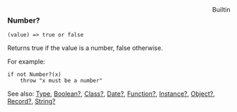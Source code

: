 <div style="float:right"><span class="builtin">Builtin</span></div>

### Number?

``` suneido
(value) => true or false
```

Returns true if the value is a number, false otherwise.

For example:

``` suneido
if not Number?(x)
    throw "x must be a number"
```


See also:
[Type](<Type.md>),
[Boolean?](<Boolean?.md>),
[Class?](<Class?.md>),
[Date?](<Date?.md>),
[Function?](<Function?.md>),
[Instance?](<Instance?.md>),
[Object?](<Object?.md>),
[Record?](<../../Database/Reference/Record?.md>),
[String?](<String?.md>)
